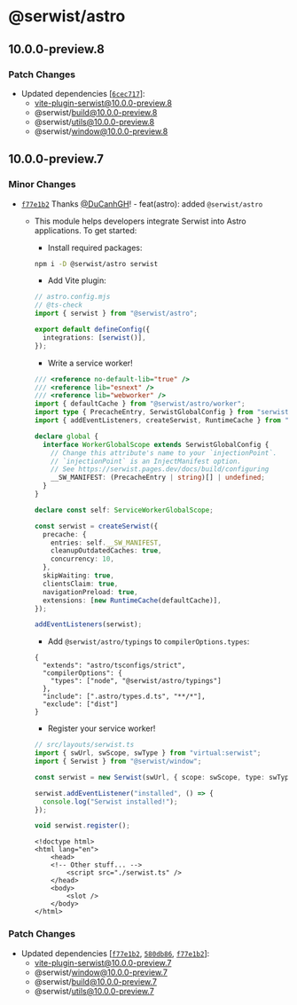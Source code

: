 # @serwist/astro

## 10.0.0-preview.8
### Patch Changes

- Updated dependencies [[`6cec717`](https://github.com/serwist/serwist/commit/6cec7175feb06ea2594b571914466bb1c38bf5d3)]:
  - vite-plugin-serwist@10.0.0-preview.8
  - @serwist/build@10.0.0-preview.8
  - @serwist/utils@10.0.0-preview.8
  - @serwist/window@10.0.0-preview.8

## 10.0.0-preview.7
### Minor Changes



- [`f77e1b2`](https://github.com/serwist/serwist/commit/f77e1b2bdc53f8b46b2e231e0151b237da3446ec) Thanks [@DuCanhGH](https://github.com/DuCanhGH)! - feat(astro): added `@serwist/astro`
  
  - This module helps developers integrate Serwist into Astro applications. To get started:
  
    - Install required packages:
  
    ```bash
    npm i -D @serwist/astro serwist
    ```
  
    - Add Vite plugin:
  
    ```ts
    // astro.config.mjs
    // @ts-check
    import { serwist } from "@serwist/astro";
  
    export default defineConfig({
      integrations: [serwist()],
    });
    ```
  
    - Write a service worker!
  
    ```ts
    /// <reference no-default-lib="true" />
    /// <reference lib="esnext" />
    /// <reference lib="webworker" />
    import { defaultCache } from "@serwist/astro/worker";
    import type { PrecacheEntry, SerwistGlobalConfig } from "serwist";
    import { addEventListeners, createSerwist, RuntimeCache } from "serwist";
  
    declare global {
      interface WorkerGlobalScope extends SerwistGlobalConfig {
        // Change this attribute's name to your `injectionPoint`.
        // `injectionPoint` is an InjectManifest option.
        // See https://serwist.pages.dev/docs/build/configuring
        __SW_MANIFEST: (PrecacheEntry | string)[] | undefined;
      }
    }
  
    declare const self: ServiceWorkerGlobalScope;
  
    const serwist = createSerwist({
      precache: {
        entries: self.__SW_MANIFEST,
        cleanupOutdatedCaches: true,
        concurrency: 10,
      },
      skipWaiting: true,
      clientsClaim: true,
      navigationPreload: true,
      extensions: [new RuntimeCache(defaultCache)],
    });
  
    addEventListeners(serwist);
    ```
  
    - Add `@serwist/astro/typings` to `compilerOptions.types`:
  
    ```jsonc
    {
      "extends": "astro/tsconfigs/strict",
      "compilerOptions": {
        "types": ["node", "@serwist/astro/typings"]
      },
      "include": [".astro/types.d.ts", "**/*"],
      "exclude": ["dist"]
    }
    ```
  
    - Register your service worker!
  
    ```ts
    // src/layouts/serwist.ts
    import { swUrl, swScope, swType } from "virtual:serwist";
    import { Serwist } from "@serwist/window";
  
    const serwist = new Serwist(swUrl, { scope: swScope, type: swType });
  
    serwist.addEventListener("installed", () => {
      console.log("Serwist installed!");
    });
  
    void serwist.register();
    ```
  
    ```astro
    <!doctype html>
    <html lang="en">
    	<head>
        <!-- Other stuff... -->
    		<script src="./serwist.ts" />
    	</head>
    	<body>
    		<slot />
    	</body>
    </html>
    ```

### Patch Changes

- Updated dependencies [[`f77e1b2`](https://github.com/serwist/serwist/commit/f77e1b2bdc53f8b46b2e231e0151b237da3446ec), [`580db86`](https://github.com/serwist/serwist/commit/580db86b7f5616ba05a89970e8ce83791f920340), [`f77e1b2`](https://github.com/serwist/serwist/commit/f77e1b2bdc53f8b46b2e231e0151b237da3446ec)]:
  - vite-plugin-serwist@10.0.0-preview.7
  - @serwist/window@10.0.0-preview.7
  - @serwist/build@10.0.0-preview.7
  - @serwist/utils@10.0.0-preview.7
